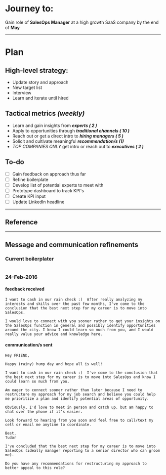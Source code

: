 # Journey to:

Gain role of __SalesOps Manager__ at a high growth SaaS company by the end of __May__

---

# Plan

## High-level strategy:

- Update story and approach
- New target list
- Interview
- Learn and iterate until hired

## Tactical metrics *(weekly)*

- Learn and gain insights from ___experts ( 2 )___
- Apply to opportunities through ___traditional channels ( 10 )___
- Reach out or get a direct intro to ___hiring managers ( 5 )___
- Solicit and cultivate meaningful ___recommendation/s (1)___
- *TOP COMPANIES ONLY* get intro or reach out to ___executives ( 2 )___

## To-do

- [ ] Gain feedback on approach thus far
- [ ] Refine boilerplate
- [ ] Develop list of potential experts to meet with
- [ ] Prototype dashboard to track KPI's
- [ ] Create KPI input
- [ ] Update LinkedIn headline
---

## Reference

---

## Message and communication refinements

### Current boilerplater

```

```

### 24-Feb-2016

#### feedback received

```
I want to cash in our rain check :)  After really analyzing my interests and skills over the past few months, I've come to the conclusion that the best next step for my career is to move into SalesOps.

I would love to connect with you sooner rather to get your insights on the SalesOps function in general and possibly identify opportunities around the city. I know I could learn so much from you, and I would really value your advice and knowledge here.
```

#### communication/s sent

```
Hey FRIEND,

Happy (rainy) hump day and hope all is well!

I want to cash in our rain check :)  I've come to the conclusion that the best next step for my career is to move into SalesOps and know I could learn so much from you.

Am eager to connect sooner rather than later because I need to restructure my approach for my job search and believe you could help me prioritize a plan and identify potential areas of opportunity.

Obviously, I'd love to meet in person and catch up, but am happy to chat over the phone if it's easier.

Look forward to hearing from you soon and feel free to call/text my cell or email me anytime to coordinate.

Best,
Tudor
```

```
I've concluded that the best next step for my career is to move into SalesOps (ideally manager reporting to a senior director who can groom me).

Do you have any recommendations for restructuring my approach to better appeal to this role?
```
